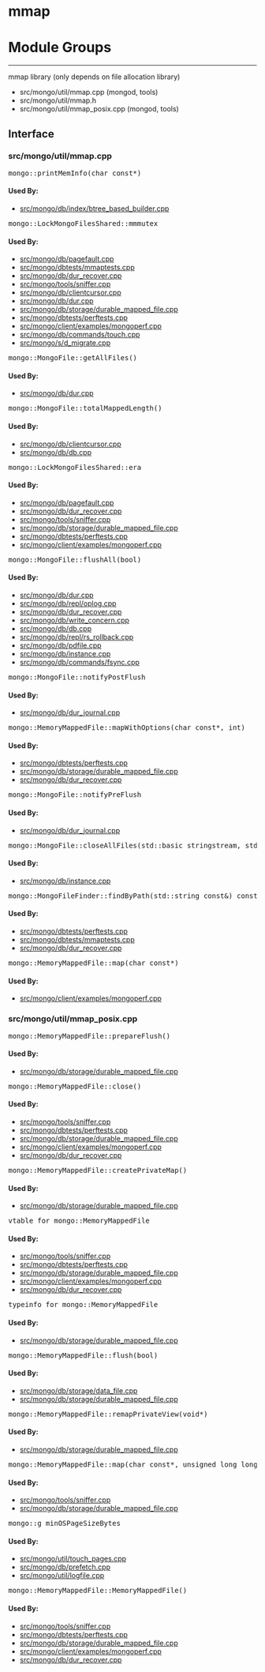 # mmap

# Module Groups

-------------

mmap library (only depends on file allocation library)

- src/mongo/util/mmap.cpp   (mongod, tools)
- src/mongo/util/mmap.h
- src/mongo/util/mmap\_posix.cpp   (mongod, tools)

## Interface


### src/mongo/util/mmap.cpp

<pre>mongo::printMemInfo(char const*)</pre>

#### Used By:

- [src/mongo/db/index/btree\_based\_builder.cpp](../indexing)

<pre>mongo::LockMongoFilesShared::mmmutex</pre>

#### Used By:

- [src/mongo/db/pagefault.cpp](../page\_fault\_utilities)
- [src/mongo/dbtests/mmaptests.cpp](../unit\_tests)
- [src/mongo/db/dur\_recover.cpp](../journaling)
- [src/mongo/tools/sniffer.cpp](../tools)
- [src/mongo/db/clientcursor.cpp](../client\_and\_operation\_tracking)
- [src/mongo/db/dur.cpp](../journaling)
- [src/mongo/db/storage/durable\_mapped\_file.cpp](../journaling)
- [src/mongo/dbtests/perftests.cpp](../unit\_tests)
- [src/mongo/client/examples/mongoperf.cpp](../cpp\_client\_driver)
- [src/mongo/db/commands/touch.cpp](../database\_commands)
- [src/mongo/s/d\_migrate.cpp](../sharding)

<pre>mongo::MongoFile::getAllFiles()</pre>

#### Used By:

- [src/mongo/db/dur.cpp](../journaling)

<pre>mongo::MongoFile::totalMappedLength()</pre>

#### Used By:

- [src/mongo/db/clientcursor.cpp](../client\_and\_operation\_tracking)
- [src/mongo/db/db.cpp](../mongos\_and\_mongod\_mains)

<pre>mongo::LockMongoFilesShared::era</pre>

#### Used By:

- [src/mongo/db/pagefault.cpp](../page\_fault\_utilities)
- [src/mongo/db/dur\_recover.cpp](../journaling)
- [src/mongo/tools/sniffer.cpp](../tools)
- [src/mongo/db/storage/durable\_mapped\_file.cpp](../journaling)
- [src/mongo/dbtests/perftests.cpp](../unit\_tests)
- [src/mongo/client/examples/mongoperf.cpp](../cpp\_client\_driver)

<pre>mongo::MongoFile::flushAll(bool)</pre>

#### Used By:

- [src/mongo/db/dur.cpp](../journaling)
- [src/mongo/db/repl/oplog.cpp](../replication)
- [src/mongo/db/dur\_recover.cpp](../journaling)
- [src/mongo/db/write\_concern.cpp](../replication)
- [src/mongo/db/db.cpp](../mongos\_and\_mongod\_mains)
- [src/mongo/db/repl/rs\_rollback.cpp](../replication)
- [src/mongo/db/pdfile.cpp](../storage\_layer\_structure)
- [src/mongo/db/instance.cpp](../storage\_layer\_structure)
- [src/mongo/db/commands/fsync.cpp](../database\_commands)

<pre>mongo::MongoFile::notifyPostFlush</pre>

#### Used By:

- [src/mongo/db/dur\_journal.cpp](../journaling)

<pre>mongo::MemoryMappedFile::mapWithOptions(char const*, int)</pre>

#### Used By:

- [src/mongo/dbtests/perftests.cpp](../unit\_tests)
- [src/mongo/db/storage/durable\_mapped\_file.cpp](../journaling)
- [src/mongo/db/dur\_recover.cpp](../journaling)

<pre>mongo::MongoFile::notifyPreFlush</pre>

#### Used By:

- [src/mongo/db/dur\_journal.cpp](../journaling)

<pre>mongo::MongoFile::closeAllFiles(std::basic_stringstream<char, std::char_traits<char>, std::allocator<char> >&)</pre>

#### Used By:

- [src/mongo/db/instance.cpp](../storage\_layer\_structure)

<pre>mongo::MongoFileFinder::findByPath(std::string const&) const</pre>

#### Used By:

- [src/mongo/dbtests/perftests.cpp](../unit\_tests)
- [src/mongo/dbtests/mmaptests.cpp](../unit\_tests)
- [src/mongo/db/dur\_recover.cpp](../journaling)

<pre>mongo::MemoryMappedFile::map(char const*)</pre>

#### Used By:

- [src/mongo/client/examples/mongoperf.cpp](../cpp\_client\_driver)

### src/mongo/util/mmap\_posix.cpp

<pre>mongo::MemoryMappedFile::prepareFlush()</pre>

#### Used By:

- [src/mongo/db/storage/durable\_mapped\_file.cpp](../journaling)

<pre>mongo::MemoryMappedFile::close()</pre>

#### Used By:

- [src/mongo/tools/sniffer.cpp](../tools)
- [src/mongo/dbtests/perftests.cpp](../unit\_tests)
- [src/mongo/db/storage/durable\_mapped\_file.cpp](../journaling)
- [src/mongo/client/examples/mongoperf.cpp](../cpp\_client\_driver)
- [src/mongo/db/dur\_recover.cpp](../journaling)

<pre>mongo::MemoryMappedFile::createPrivateMap()</pre>

#### Used By:

- [src/mongo/db/storage/durable\_mapped\_file.cpp](../journaling)

<pre>vtable for mongo::MemoryMappedFile</pre>

#### Used By:

- [src/mongo/tools/sniffer.cpp](../tools)
- [src/mongo/dbtests/perftests.cpp](../unit\_tests)
- [src/mongo/db/storage/durable\_mapped\_file.cpp](../journaling)
- [src/mongo/client/examples/mongoperf.cpp](../cpp\_client\_driver)
- [src/mongo/db/dur\_recover.cpp](../journaling)

<pre>typeinfo for mongo::MemoryMappedFile</pre>

#### Used By:

- [src/mongo/db/storage/durable\_mapped\_file.cpp](../journaling)

<pre>mongo::MemoryMappedFile::flush(bool)</pre>

#### Used By:

- [src/mongo/db/storage/data\_file.cpp](../mmap\_file\_interface)
- [src/mongo/db/storage/durable\_mapped\_file.cpp](../journaling)

<pre>mongo::MemoryMappedFile::remapPrivateView(void*)</pre>

#### Used By:

- [src/mongo/db/storage/durable\_mapped\_file.cpp](../journaling)

<pre>mongo::MemoryMappedFile::map(char const*, unsigned long long&, int)</pre>

#### Used By:

- [src/mongo/tools/sniffer.cpp](../tools)
- [src/mongo/db/storage/durable\_mapped\_file.cpp](../journaling)

<pre>mongo::g_minOSPageSizeBytes</pre>

#### Used By:

- [src/mongo/util/touch\_pages.cpp](../utilities)
- [src/mongo/db/prefetch.cpp](../page\_fault\_utilities)
- [src/mongo/util/logfile.cpp](../journaling)

<pre>mongo::MemoryMappedFile::MemoryMappedFile()</pre>

#### Used By:

- [src/mongo/tools/sniffer.cpp](../tools)
- [src/mongo/dbtests/perftests.cpp](../unit\_tests)
- [src/mongo/db/storage/durable\_mapped\_file.cpp](../journaling)
- [src/mongo/client/examples/mongoperf.cpp](../cpp\_client\_driver)
- [src/mongo/db/dur\_recover.cpp](../journaling)
